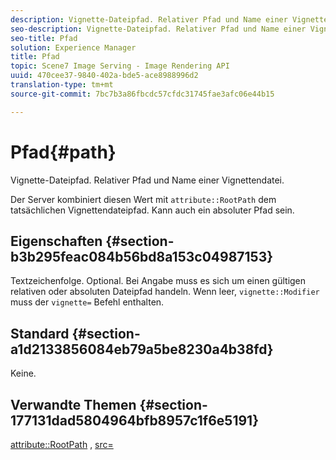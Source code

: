 ```yaml
---
description: Vignette-Dateipfad. Relativer Pfad und Name einer Vignettendatei.
seo-description: Vignette-Dateipfad. Relativer Pfad und Name einer Vignettendatei.
seo-title: Pfad
solution: Experience Manager
title: Pfad
topic: Scene7 Image Serving - Image Rendering API
uuid: 470cee37-9840-402a-bde5-ace8988996d2
translation-type: tm+mt
source-git-commit: 7bc7b3a86fbcdc57cfdc31745fae3afc06e44b15

---
```



# Pfad{#path}

Vignette-Dateipfad. Relativer Pfad und Name einer Vignettendatei.

Der Server kombiniert diesen Wert mit `attribute::RootPath` dem tatsächlichen Vignettendateipfad. Kann auch ein absoluter Pfad sein.

## Eigenschaften {#section-b3b295feac084b56bd8a153c04987153}

Textzeichenfolge. Optional. Bei Angabe muss es sich um einen gültigen relativen oder absoluten Dateipfad handeln. Wenn leer, `vignette::Modifier` muss der `vignette=` Befehl enthalten.

## Standard {#section-a1d2133856084eb79a5be8230a4b38fd}

Keine.

## Verwandte Themen {#section-177131dad5804964bfb8957c1f6e5191}

[attribute::RootPath](../../../../../ir-api/material-cat/image-rendering-api-ref/c-ir-material-catalog/c-ir-attributes-reference/r-ir-rootpath.md#reference-a4d7c96b62e14fcbad1740c702f160f3) , [src=](../../../../../ir-api/http-protocol/image-rendering-api-ref/c-ir-http-protocol-ref/c-ir-http-protocol-command-reference/r-ir-src.md#reference-62c98abad22149d68d405ed6aaff8272)
